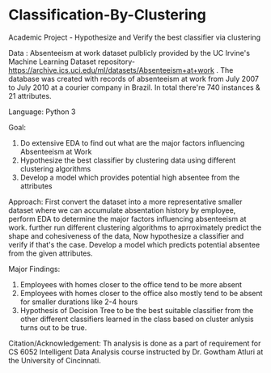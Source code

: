 # Classification-By-Clustering
Academic Project - Hypothesize and Verify the best classifier via clustering

Data : Absenteeism at work dataset pulblicly provided by the UC Irvine's Machine Learning Dataset repository- https://archive.ics.uci.edu/ml/datasets/Absenteeism+at+work . The database was created with records of absenteeism at work from July 2007 to July 2010 at a courier company in Brazil. In total there're 740 instances & 21 attributes.

Language: Python 3

Goal: 
  1. Do extensive EDA to find out what are the major factors influencing Absenteeism at Work
  2. Hypothesize the best classifier by clustering data using different clustering algorithms
  3. Develop a model which provides potential high absentee from the attributes
  
Approach: First convert the dataset into a more representative smaller dataset where we can accumulate absentation history by employee, perform EDA to determine the major factors influencing absenteeism at work. further run different clustering algorithms to aprroximately predict the shape and cohesiveness of the data, Now hypothesize a classifier and verify if that's the case. Develop a model which predicts potential absentee from the given attributes.

Major Findings: 
  1. Employees with homes closer to the office tend to be more absent
  2. Employees with homes closer to the office also mostly tend to be absent for smaller durations like 2-4 hours
  3. Hypothesis of Decision Tree to be the best suitable classifier from the other different classifiers learned in the class based on cluster anlysis turns out to be true.
  
  Citation/Acknowledgement: Th analysis is done as a part of requirement for CS 6052 Intelligent Data Analysis course instructed by Dr. Gowtham Atluri at the University of Cincinnati.
